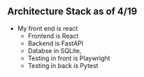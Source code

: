  ## Architecture Stack as of 4/19
 - My front end is react
    - Frontend is React
    - Backend is FastAPI
    - Databse in SQLite, 
    - Testing in front is Playwright
    - Testing in back is Pytest